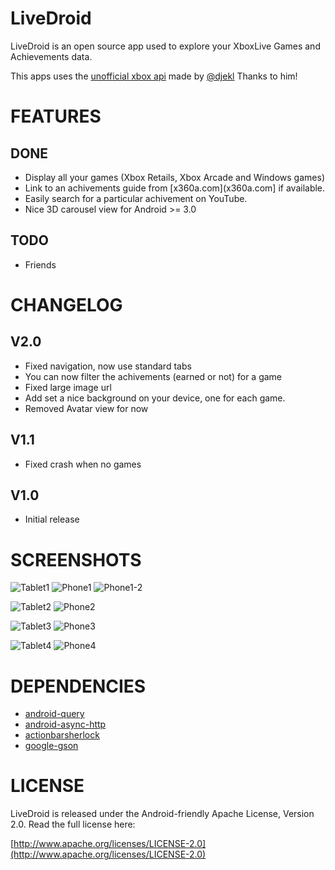 LiveDroid
=========

LiveDroid is an open source app used to explore your XboxLive Games and Achievements data.

This apps uses the [unofficial xbox api](http://xboxapi.com/) made by [@djekl](https://twitter.com/djekl) Thanks to him!


FEATURES
========

DONE
----

+   Display all your games (Xbox Retails, Xbox Arcade and Windows games)
+   Link to an achivements guide from [x360a.com](x360a.com] if available.
+   Easily search for a particular achivement on YouTube. 
+   Nice 3D carousel view for Android >= 3.0

TODO
----

+   Friends

CHANGELOG
=========

V2.0
----
+   Fixed navigation, now use standard tabs
+   You can now filter the achivements (earned or not) for a game
+   Fixed large image url
+   Add set a nice background on your device, one for each game.
+   Removed Avatar view for now

V1.1
----
+   Fixed crash when no games

V1.0
----
+   Initial release

SCREENSHOTS
===========

![Tablet1](https://raw.github.com/vieux/LiveDroid/master/screenshots/tablet1.png "List mode on tablet")
![Phone1](https://raw.github.com/vieux/LiveDroid/master/screenshots/phone1.png "List mode on phone")
![Phone1-2](https://raw.github.com/vieux/LiveDroid/master/screenshots/phone1-2.png "List mode on phone")

![Tablet2](https://raw.github.com/vieux/LiveDroid/master/screenshots/tablet2.png "Wall mode on tablet")
![Phone2](https://raw.github.com/vieux/LiveDroid/master/screenshots/phone2.png "Wall mode on phone")

![Tablet3](https://raw.github.com/vieux/LiveDroid/master/screenshots/tablet3.png "Trophies mode on tablet")
![Phone3](https://raw.github.com/vieux/LiveDroid/master/screenshots/phone3.png "Trophies mode on phone")

![Tablet4](https://raw.github.com/vieux/LiveDroid/master/screenshots/tablet4.png "Carousel mode on tablet")
![Phone4](https://raw.github.com/vieux/LiveDroid/master/screenshots/phone4.png "Carousel mode on phone")

DEPENDENCIES
============

+   [android-query](http://code.google.com/p/android-query/)
+   [android-async-http](http://loopj.com/android-async-http/)
+   [actionbarsherlock](http://actionbarsherlock.com/)
+   [google-gson](https://code.google.com/p/google-gson/)

LICENSE
=======

LiveDroid is released under the Android-friendly Apache License, Version 2.0. Read the full license here:

[http://www.apache.org/licenses/LICENSE-2.0](http://www.apache.org/licenses/LICENSE-2.0)